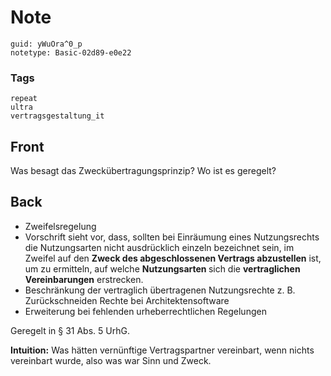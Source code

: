 # Note
```
guid: yWuOra^0_p
notetype: Basic-02d89-e0e22
```

### Tags
```
repeat
ultra
vertragsgestaltung_it
```

## Front
Was besagt das Zweckübertragungsprinzip? Wo ist es geregelt?

## Back
<ul><li>Zweifelsregelung</li><li>Vorschrift sieht vor, dass, sollten bei Einräumung eines Nutzungsrechts die Nutzungsarten nicht ausdrücklich einzeln bezeichnet sein, im Zweifel auf den <b>Zweck des abgeschlossenen Vertrags abzustellen</b> ist, um zu ermitteln, auf welche <b>Nutzungsarten </b>sich die <b>vertraglichen Vereinbarungen</b> erstrecken.
</li><li>Beschränkung der vertraglich übertragenen Nutzungsrechte z. B. Zurückschneiden Rechte bei Architektensoftware</li><li>Erweiterung bei fehlenden urheberrechtlichen Regelungen</li></ul>Geregelt in § 31 Abs. 5 UrhG.

<b>Intuition:</b>
Was hätten vernünftige Vertragspartner vereinbart, wenn nichts vereinbart wurde, also was war Sinn und Zweck.
